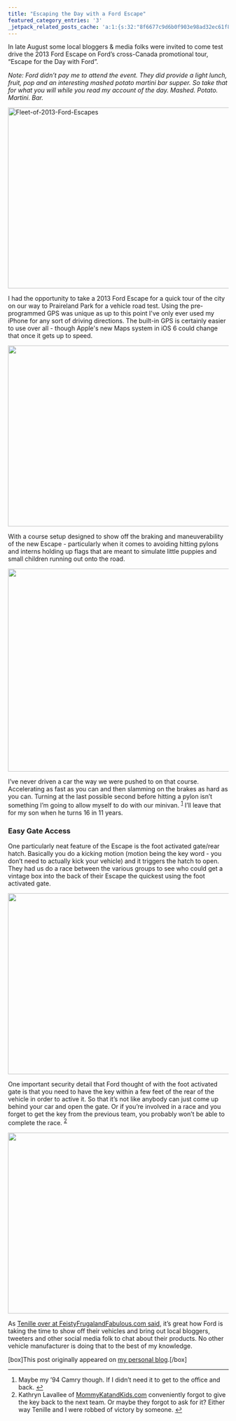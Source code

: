 ```yaml
---
title: "Escaping the Day with a Ford Escape"
featured_category_entries: '3'
_jetpack_related_posts_cache: 'a:1:{s:32:"8f6677c9d6b0f903e98ad32ec61f8deb";a:2:{s:7:"expires";i:1522787735;s:7:"payload";a:3:{i:0;a:1:{s:2:"id";i:24;}i:1;a:1:{s:2:"id";i:247;}i:2;a:1:{s:2:"id";i:9;}}}}'
---
```

<p>In late August some local bloggers &amp; media folks were invited to come test drive the 2013 Ford Escape on Ford’s cross-Canada promotional tour, “Escape for the Day with Ford”.</p>
<p><em>Note: Ford didn’t pay me to attend the event. They did provide a light lunch, fruit, pop and an interesting mashed potato martini bar supper. So take that for what you will while you read my account of the day. Mashed. Potato. Martini. Bar.</em></p>
<p><img src="http://www.minivanmegafun.ca/wp35/wp-content/uploads/2012/09/Fleet-of-2013-Ford-Escapes-1024x682.jpg" alt="Fleet-of-2013-Ford-Escapes" title="Fleet-of-2013-Ford-Escapes" width="620" height="412" class="aligncenter size-large wp-image-57" /></p>
<p>I had the opportunity to take a 2013 Ford Escape for a quick tour of the city on our way to Praireland Park for a vehicle road test. Using the pre-programmed GPS was unique as up to this point I've only ever used my iPhone for any sort of driving directions. The built-in GPS is certainly easier to use over all - though Apple's new Maps system in iOS 6 could change that once it gets up to speed.</p>
<p><img src="http://www.minivanmegafun.ca/wp35/wp-content/uploads/2012/09/Me-Driving-a-2013-Ford-Escape-1024x682.jpg" alt="" title="Me-Driving-a-2013-Ford-Escape" width="620" height="412" class="aligncenter size-large wp-image-58" /></p>
<p>With a course setup designed to show off the braking and maneuverability of the new Escape - particularly when it comes to avoiding hitting pylons and interns holding up flags that are meant to simulate little puppies and small children running out onto the road.</p>
<p><img src="http://www.minivanmegafun.ca/wp35/wp-content/uploads/2012/09/Race-Car-Driver-Instructions-1024x764.jpg" alt="" title="Race-Car-Driver-Instructions" width="620" height="462" class="aligncenter size-large wp-image-60" /></p>
<p>I’ve never driven a car the way we were pushed to on that course. Accelerating as fast as you can and then slamming on the brakes as hard as you can. Turning at the last possible second before hitting a pylon isn’t something I’m going to allow myself to do with our minivan. <sup id="fnref-30:1"><a href="#fn-30:1" rel="footnote">1</a></sup> I’ll leave that for my son when he turns 16 in 11 years.</p>
<h3>Easy Gate Access</h3>
<p>One particularly neat feature of the Escape is the foot activated gate/rear hatch. Basically you do a kicking motion (motion being the key word - you don’t need to actually kick your vehicle) and it triggers the hatch to open. They had us do a race between the various groups to see who could get a vintage box into the back of their Escape the quickest using the foot activated gate.</p>
<p><img src="http://www.minivanmegafun.ca/wp35/wp-content/uploads/2012/09/Using-my-Foot-to-Open-the-Gate-on-the-2013-Ford-Escape-1024x682.jpg" alt="" title="Using-my-Foot-to-Open-the-Gate-on-the-2013-Ford-Escape" width="620" height="412" class="aligncenter size-large wp-image-61" /></p>
<p>One important security detail that Ford thought of with the foot activated gate is that you need to have the key within a few feet of the rear of the vehicle in order to active it. So that it’s not like anybody can just come up behind your car and open the gate. Or if you’re involved in a race and you forget to get the key from the previous team, you probably won’t be able to complete the race. <sup id="fnref-30:2"><a href="#fn-30:2" rel="footnote">2</a></sup></p>
<p><img src="http://www.minivanmegafun.ca/wp35/wp-content/uploads/2012/09/Missing-the-Key-for-the-2013-Ford-Escape-1024x682.jpg" alt="" title="Missing-the-Key-for-the-2013-Ford-Escape" width="620" height="412" class="aligncenter size-large wp-image-59" /></p>
<p>As <a href="http://feistyfrugalandfabulous.com/2012/09/ford-escape-for-the-day/">Tenille over at FeistyFrugalandFabulous.com said</a>, it’s great how Ford is taking the time to show off their vehicles and bring out local bloggers, tweeters and other social media folk to chat about their products. No other vehicle manufacturer is doing that to the best of my knowledge.</p>
<p>[box]This post originally appeared on <a href="https://chrisenns.com/2012/09/escaping-the-day-with-a-ford-escape/">my personal blog</a>.[/box]</p>
<div class="footnotes">
<hr />
<ol>
<li id="fn-30:1">
Maybe my ’94 Camry though. If I didn’t need it to get to the office and back.&#160;<a href="#fnref-30:1" rev="footnote">&#8617;</a>
</li>
<li id="fn-30:2">
Kathryn Lavallee of <a href="http://www.mommykatandkids.com">MommyKatandKids.com</a> conveniently forgot to give the key back to the next team. Or maybe they forgot to ask for it? Either way Tenille and I were robbed of victory by someone.&#160;<a href="#fnref-30:2" rev="footnote">&#8617;</a>
</li>
</ol>
</div>
